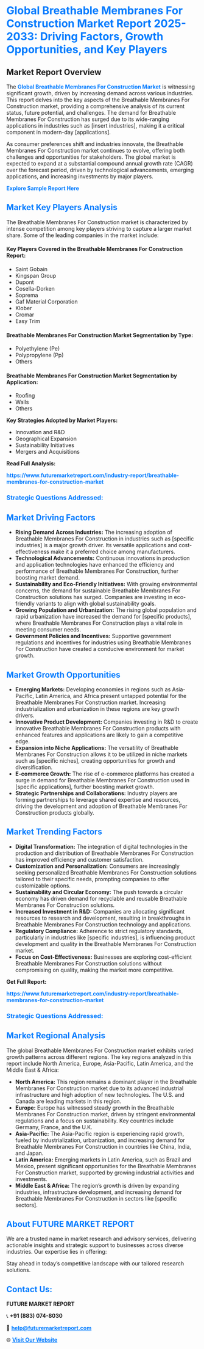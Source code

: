 <h1 style="color: #007BFF;">Global Breathable Membranes For Construction Market Report 2025-2033: Driving Factors, Growth Opportunities, and Key Players</h1>

<section id="overview">
<h2>Market Report Overview</h2>
<p>The <a href="https://www.futuremarketreport.com/industry-report/breathable-membranes-for-construction-market" style="color: #007BFF; text-decoration: none;"><strong>Global Breathable Membranes For Construction Market</strong></a> is witnessing significant growth, driven by increasing demand across various industries. This report delves into the key aspects of the Breathable Membranes For Construction market, providing a comprehensive analysis of its current status, future potential, and challenges. The demand for Breathable Membranes For Construction has surged due to its wide-ranging applications in industries such as [insert industries], making it a critical component in modern-day [applications].</p>
<p>As consumer preferences shift and industries innovate, the Breathable Membranes For Construction market continues to evolve, offering both challenges and opportunities for stakeholders. The global market is expected to expand at a substantial compound annual growth rate (CAGR) over the forecast period, driven by technological advancements, emerging applications, and increasing investments by major players.</p>
</section>

<section id="overview">
<p><a href="https://www.futuremarketreport.com/request-sample/reportId=31378" style="color: #007BFF; text-decoration: none;"><strong>Explore Sample Report Here</strong></a></p>
</section>

<section id="key-players">
<h2 style="color: #007BFF;">Market Key Players Analysis</h2>
<p>The Breathable Membranes For Construction market is characterized by intense competition among key players striving to capture a larger market share. Some of the leading companies in the market include:</p>
<h4>Key Players Covered in the Breathable Membranes For Construction Report:</h4>
<ul><li>Saint Gobain</li><li>Kingspan Group</li><li>Dupont</li><li>Cosella-Dorken</li><li>Soprema</li><li>Gaf Material Corporation</li><li>Klober</li><li>Cromar</li><li>Easy Trim</li></ul>
<h4>Breathable Membranes For Construction Market Segmentation by Type:</h4>
<ul><li>Polyethylene (Pe)</li><li>Polypropylene (Pp)</li><li>Others</li></ul>

<h4>Breathable Membranes For Construction Market Segmentation by Application:</h4>
<ul><li>Roofing</li><li>Walls</li><li>Others</li></ul>
<p><strong>Key Strategies Adopted by Market Players:</strong></p>
<ul>
<li>Innovation and R&D</li>
<li>Geographical Expansion</li>
<li>Sustainability Initiatives</li>
<li>Mergers and Acquisitions</li>
</ul>
</section>

<section>
<p><strong>Read Full Analysis: </strong></p><a href="https://www.futuremarketreport.com/industry-report/breathable-membranes-for-construction-market" style="color: #007BFF; text-decoration: none;"><strong>https://www.futuremarketreport.com/industry-report/breathable-membranes-for-construction-market</strong></a>
<h3 style="color: #007BFF;">Strategic Questions Addressed:</h3>
</section>

<section id="driving-factors">
<h2 style="color: #007BFF;">Market Driving Factors</h2>
<ul>
<li><strong>Rising Demand Across Industries:</strong> The increasing adoption of Breathable Membranes For Construction in industries such as [specific industries] is a major growth driver. Its versatile applications and cost-effectiveness make it a preferred choice among manufacturers.</li>
<li><strong>Technological Advancements:</strong> Continuous innovations in production and application technologies have enhanced the efficiency and performance of Breathable Membranes For Construction, further boosting market demand.</li>
<li><strong>Sustainability and Eco-Friendly Initiatives:</strong> With growing environmental concerns, the demand for sustainable Breathable Membranes For Construction solutions has surged. Companies are investing in eco-friendly variants to align with global sustainability goals.</li>
<li><strong>Growing Population and Urbanization:</strong> The rising global population and rapid urbanization have increased the demand for [specific products], where Breathable Membranes For Construction plays a vital role in meeting consumer needs.</li>
<li><strong>Government Policies and Incentives:</strong> Supportive government regulations and incentives for industries using Breathable Membranes For Construction have created a conducive environment for market growth.</li>
</ul>
</section>

<section id="growth-opportunities">
<h2 style="color: #007BFF;">Market Growth Opportunities</h2>
<ul>
<li><strong>Emerging Markets:</strong> Developing economies in regions such as Asia-Pacific, Latin America, and Africa present untapped potential for the Breathable Membranes For Construction market. Increasing industrialization and urbanization in these regions are key growth drivers.</li>
<li><strong>Innovative Product Development:</strong> Companies investing in R&D to create innovative Breathable Membranes For Construction products with enhanced features and applications are likely to gain a competitive edge.</li>
<li><strong>Expansion into Niche Applications:</strong> The versatility of Breathable Membranes For Construction allows it to be utilized in niche markets such as [specific niches], creating opportunities for growth and diversification.</li>
<li><strong>E-commerce Growth:</strong> The rise of e-commerce platforms has created a surge in demand for Breathable Membranes For Construction used in [specific applications], further boosting market growth.</li>
<li><strong>Strategic Partnerships and Collaborations:</strong> Industry players are forming partnerships to leverage shared expertise and resources, driving the development and adoption of Breathable Membranes For Construction products globally.</li>
</ul>
</section>

<section id="trending-factors">
<h2 style="color: #007BFF;">Market Trending Factors</h2>
<ul>
<li><strong>Digital Transformation:</strong> The integration of digital technologies in the production and distribution of Breathable Membranes For Construction has improved efficiency and customer satisfaction.</li>
<li><strong>Customization and Personalization:</strong> Consumers are increasingly seeking personalized Breathable Membranes For Construction solutions tailored to their specific needs, prompting companies to offer customizable options.</li>
<li><strong>Sustainability and Circular Economy:</strong> The push towards a circular economy has driven demand for recyclable and reusable Breathable Membranes For Construction solutions.</li>
<li><strong>Increased Investment in R&D:</strong> Companies are allocating significant resources to research and development, resulting in breakthroughs in Breathable Membranes For Construction technology and applications.</li>
<li><strong>Regulatory Compliance:</strong> Adherence to strict regulatory standards, particularly in industries like [specific industries], is influencing product development and quality in the Breathable Membranes For Construction market.</li>
<li><strong>Focus on Cost-Effectiveness:</strong> Businesses are exploring cost-efficient Breathable Membranes For Construction solutions without compromising on quality, making the market more competitive.</li>
</ul>
</section>

<section>
<p><strong>Get Full Report: </strong></p><a href="https://www.futuremarketreport.com/industry-report/breathable-membranes-for-construction-market" style="color: #007BFF; text-decoration: none;"><strong>https://www.futuremarketreport.com/industry-report/breathable-membranes-for-construction-market</strong></a>
<h3 style="color: #007BFF;">Strategic Questions Addressed:</h3>
</section>


<section id="regional-analysis">
<h2 style="color: #007BFF;">Market Regional Analysis</h2>
<p>The global Breathable Membranes For Construction market exhibits varied growth patterns across different regions. The key regions analyzed in this report include North America, Europe, Asia-Pacific, Latin America, and the Middle East & Africa:</p>
<ul>
<li><strong>North America:</strong> This region remains a dominant player in the Breathable Membranes For Construction market due to its advanced industrial infrastructure and high adoption of new technologies. The U.S. and Canada are leading markets in this region.</li>
<li><strong>Europe:</strong> Europe has witnessed steady growth in the Breathable Membranes For Construction market, driven by stringent environmental regulations and a focus on sustainability. Key countries include Germany, France, and the U.K.</li>
<li><strong>Asia-Pacific:</strong> The Asia-Pacific region is experiencing rapid growth, fueled by industrialization, urbanization, and increasing demand for Breathable Membranes For Construction in countries like China, India, and Japan.</li>
<li><strong>Latin America:</strong> Emerging markets in Latin America, such as Brazil and Mexico, present significant opportunities for the Breathable Membranes For Construction market, supported by growing industrial activities and investments.</li>
<li><strong>Middle East & Africa:</strong> The region’s growth is driven by expanding industries, infrastructure development, and increasing demand for Breathable Membranes For Construction in sectors like [specific sectors].</li>
</ul>
</section>

<footer>
<h2 style="color: #007BFF;">About FUTURE MARKET REPORT</h2>
<p>We are a trusted name in market research and advisory services, delivering actionable insights and strategic support to businesses across diverse industries. Our expertise lies in offering:</p>

<p>Stay ahead in today’s competitive landscape with our tailored research solutions.</p>

<h2 style="color: #007BFF;">Contact Us:</h2>
<p><strong>FUTURE MARKET REPORT</strong></p>
<p>📞 <strong>+91 (883) 074-8030</strong></p>
<p>📧 <strong><a href="mailto:help@futuremarketreport.com" style="color: #007BFF;">help@futuremarketreport.com</a></strong></p>
<p>🌐 <strong><a href="https://www.futuremarketreport.com/" style="color: #007BFF;">Visit Our Website</a></strong></p>
</footer>
